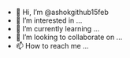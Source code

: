 - 👋 Hi, I’m @ashokgithub15feb
- 👀 I’m interested in ...
- 🌱 I’m currently learning ...
- 💞️ I’m looking to collaborate on ...
- 📫 How to reach me ...

<!---
ashokgithub15feb/ashokgithub15feb is a ✨ special ✨ repository because its `README.md` (this file) appears on your GitHub profile.
You can click the Preview link to take a look at your changes.
--->
